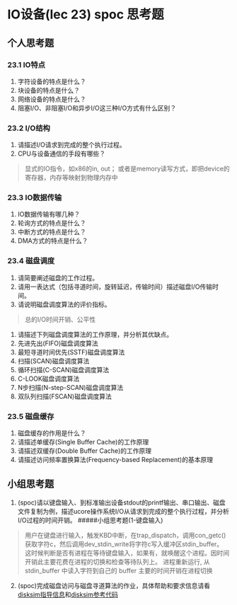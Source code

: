 # IO设备(lec 23) spoc 思考题

## 个人思考题
### 23.1 IO特点 
 1. 字符设备的特点是什么？
 1. 块设备的特点是什么？
 1. 网络设备的特点是什么？
 1. 阻塞I/O、非阻塞I/O和异步I/O这三种I/O方式有什么区别？

### 23.2 I/O结构
 1. 请描述I/O请求到完成的整个执行过程。
 1. CPU与设备通信的手段有哪些？

> 显式的IO指令，如x86的in, out； 或者是memory读写方式，即把device的寄存器，内存等映射到物理内存中 

### 23.3 IO数据传输
 1. IO数据传输有哪几种？
 1. 轮询方式的特点是什么？
 1. 中断方式的特点是什么？
 1. DMA方式的特点是什么？

### 23.4 磁盘调度
 1. 请简要阐述磁盘的工作过程。
 1. 请用一表达式（包括寻道时间，旋转延迟，传输时间）描述磁盘I/O传输时间。
 1. 请说明磁盘调度算法的评价指标。

 > 总的I/O时间开销、公平性

 1. 请描述下列磁盘调度算法的工作原理，并分析其优缺点。
  1. 先进先出(FIFO)磁盘调度算法
  2. 最短寻道时间优先(SSTF)磁盘调度算法
  3. 扫描(SCAN)磁盘调度算法
  4. 循环扫描(C-SCAN)磁盘调度算法
  5. C-LOOK磁盘调度算法
  6. N步扫描(N-step-SCAN)磁盘调度算法
  7. 双队列扫描(FSCAN)磁盘调度算法

### 23.5 磁盘缓存
 1. 磁盘缓存的作用是什么？
 1. 请描述单缓存(Single Buffer Cache)的工作原理
 1. 请描述双缓存(Double Buffer Cache)的工作原理
 1. 请描述访问频率置换算法(Frequency-based Replacement)的基本原理

## 小组思考题
 1. (spoc)请以键盘输入、到标准输出设备stdout的printf输出、串口输出、磁盘文件复制为例，描述ucore操作系统I/O从请求到完成的整个执行过程，并分析I/O过程的时间开销。
 #####小组思考题(1-键盘输入)
> 用户在键盘进行输入，触发KBD中断，在trap_dispatch，调用con_getc()获取字符c，然后调用dev_stdin_write将字符c写入缓冲区stdin_buffer。
    这时候判断是否有进程在等待键盘输入，如果有，就唤醒这个进程。因时间开销此主要花费在进程的切换和检查等待队列上。
    进程重新运行, 从 stdin_buffer 中读入字符到自己的 buffer
    主要的时间开销在进程切换

 2. (spoc)完成磁盘访问与磁盘寻道算法的作业，具体帮助和要求信息请看[disksim指导信息](https://github.com/chyyuu/ucore_lab/blob/master/related_info/lab8/disksim-homework.md)和[disksim参考代码](https://github.com/chyyuu/ucore_lab/blob/master/related_info/lab8/disksim-homework.py)
